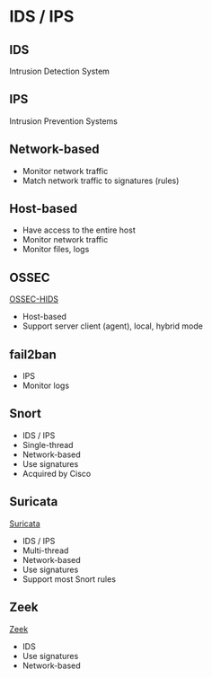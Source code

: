 # IDS / IPS

## IDS

Intrusion Detection System

## IPS

Intrusion Prevention Systems

## Network-based

- Monitor network traffic
- Match network traffic to signatures (rules)

## Host-based

- Have access to the entire host
- Monitor network traffic
- Monitor files, logs

## OSSEC

[OSSEC-HIDS](https://www.ossec.net/)

- Host-based
- Support server client (agent), local, hybrid mode

## fail2ban

- IPS
- Monitor logs

## Snort

- IDS / IPS
- Single-thread
- Network-based
- Use signatures
- Acquired by Cisco

## Suricata

[Suricata](https://suricata.io/)

- IDS / IPS
- Multi-thread
- Network-based
- Use signatures
- Support most Snort rules

## Zeek

[Zeek](https://zeek.org/)

- IDS
- Use signatures
- Network-based